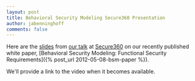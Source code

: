 ```yaml
---
layout: post
title: Behavioral Security Modeling Secure360 Presentation
author: jabenninghoff
comments: false
---
```

Here are the
[slides](/assets/bsm-fsr-secure360-20120508.pdf) from
[our talk](https://web.archive.org/web/20120608025300/http://secure360.org/attendees/workshop-descriptions/#BSM)
at [Secure360](https://secure360.org/) on our recently published white
paper, [Behavioral Security Modeling: Functional Security Requirements]({% post_url 2012-05-08-bsm-paper %}).

We'll provide a link to the video when it becomes available.
